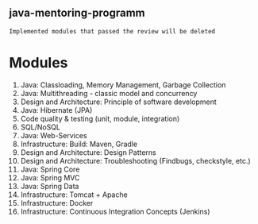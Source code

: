 ## java-mentoring-programm
`Implemented modules that passed the review will be deleted`
  # **Modules**
1. Java: Classloading, Memory Management, Garbage Collection
2. Java: Multithreading - classic model and concurrency
3. Design and Architecture: Principle of software development
4. Java: Hibernate (JPA)
5. Code quality & testing (unit, module, integration)
6. SQL/NoSQL
7. Java: Web-Services
8. Infrastructure: Build: Maven, Gradle
9. Design and Architecture: Design Patterns
10. Design and Architecture: Troubleshooting (Findbugs, checkstyle, etc.)
11. Java: Spring Core
12. Java: Spring MVC
13. Java: Spring Data
14. Infrastructure: Tomcat + Apache
15. Infrastructure: Docker
16. Infrastructure: Continuous Integration Concepts (Jenkins)
